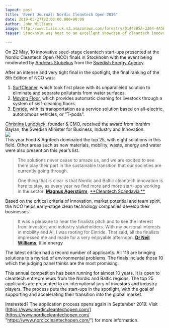 ```yaml
---
layout: post
title: 'Event Journal: Nordic Cleantech Open 2019'
date: 2019-05-27T22:00:00.000+00:00
Author: John Williams
image: http://www.tilix.uk.s3.amazonaws.com/forestry/01447B5A-3364-4A5E-8CE1-9F40E0D140B8.jpeg
teaser: Stockholm was host to an excellent showcase of cleantech innovation.

---
```

On 22 May, 10 innovative seed-stage cleantech start-ups presented at the Nordic Cleantech Open (NCO) finals in Stockholm with the event being moderated by [Andreas Stubelius](https://www.linkedin.com/in/andreas-stubelius-8643b319/) from the [Swedish Energy Agency](http://www.energimyndigheten.se/).

After an intense and very tight final in the spotlight, the final ranking of the 8th Edition of NCO was:

1. [SurfCleaner](https://surfcleaner.com), which took first place with its unparalleled solution to eliminate and separate pollutants from water surfaces.
2. [Moving Floor](http://movingfloor.se), which provides automatic cleaning for livestock through a system of self-cleaning floors.
3. [Einride](https://www.einride.tech), with its transportation as a service solution based on all-electric, autonomous vehicles, or ”T-pods”.

[Christina Lundbäck](https://www.linkedin.com/in/christina-lundb%C3%A4ck-633010127/), founder & CMO, received the award from Ibrahim Baylan, the Swedish Minister for Business, Industry and Innovation.  
![](http://www.tilix.uk.s3.amazonaws.com/forestry/nordic-cleantech-winner.jpg)  
This year Food & Agritech dominated the top 25, with eight solutions in this field. Other areas such as new materials, mobility, waste, energy and water were also present on this year’s list.

> The solutions never cease to amaze us, and we are excited to see them play their part in the sustainable transition that our societies are currently going through.
>
> One thing that is clear is that Nordic and Baltic cleantech innovation is here to stay, as every year we find more and more start-ups working in the sector. [**Magnus Agerstörm**](https://www.linkedin.com/in/magnus-agerstr%C3%B6m-98b5985/)**,** [**Cleantech Scandavia **](https://cleantechscandinavia.com/)

Based on the critical criteria of innovation, market potential and team spirit, the NCO helps early-stage clean technology companies develop their businesses.

> It was a pleasure to hear the finalists pitch and to see the interest from investors and industry stakeholders. With my personal interests in mobility and AI, I was rooting for Einride. That said, all the finalists impressed me and made for a very enjoyable afternoon. [**Dr Neil Williams**](https://www.linkedin.com/in/drneilwilliams/)**, tilix.energy**

The latest edition had a record number of applicants. All 116 are bringing solutions to a myriad of environmental problems. The finals include those 10 which the judging panel thinks are the most promising.

This annual competition has been running for almost 10 years. It is open to cleantech entrepreneurs from the Nordic and Baltic regions. The top 25 applicants are presented to an international jury of investors and industry players. The process puts the start-ups in the spotlight, with the goal of supporting and accelerating their transition into the global market.

Interested? The application process opens again in September 2019. Visit [https://www.nordiccleantechopen.com/](https://www.nordiccleantechopen.com/ "https://www.nordiccleantechopen.com/") for more information.
